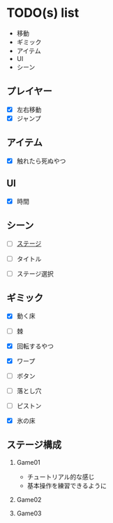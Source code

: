 # TODO(s) list

- 移動
- ギミック
- アイテム
- UI
- シーン

## プレイヤー

- [x] 左右移動
- [x] ジャンプ

## アイテム
<!-- - [ ] 残基増やしたり減らしたり(必要そうなら) -->
- [x] 触れたら死ぬやつ

## UI

- [x] 時間
<!-- - [ ] 残基 -->

## シーン

- [ ] [ステージ](#ステージ構成)

- [ ] タイトル
- [ ] ステージ選択

## ギミック

- [x] 動く床
- [ ] 棘
- [x] 回転するやつ
- [x] ワープ

- [ ] ボタン
- [ ] 落とし穴
- [ ] ピストン
- [x] 氷の床

## ステージ構成

1. Game01
    - チュートリアル的な感じ
    - 基本操作を練習できるように

2. Game02

3. Game03